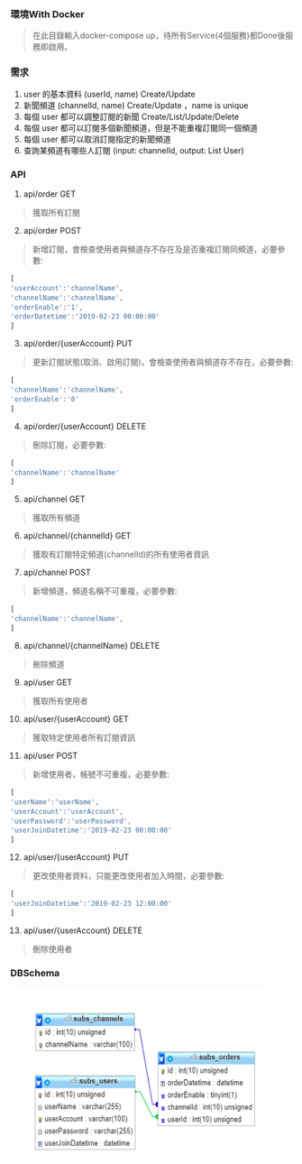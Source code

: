 ### 環境With Docker

> 在此目錄輸入docker-compose up，待所有Service(4個服務)都Done後服務即啟用。

### 需求
 1) user 的基本資料 (userId, name) Create/Update
 2) 新聞頻道 (channelId, name) Create/Update ，name is unique
 3) 每個 user 都可以調整訂閱的新聞 Create/List/Update/Delete
 4) 每個 user 都可以訂閱多個新聞頻道，但是不能重複訂閱同一個頻道
 5) 每個 user 都可以取消訂閱指定的新聞頻道
 6) 查詢某頻道有哪些人訂閱 (input: channelId, output: List User)


### API

1) api/order GET
> 獲取所有訂閱

2) api/order POST
> 新增訂閱，會檢查使用者與頻道存不存在及是否重複訂閱同頻道，必要參數:

```javascript
[
'userAccount':'channelName',
'channelName':'channelName',
'orderEnable':'1',
'orderDatetime':'2019-02-23 00:00:00'
]
```
3) api/order/{userAccount} PUT
> 更新訂閱狀態(取消、啟用訂閱)，會檢查使用者與頻道存不存在，必要參數:

```javascript
[
'channelName':'channelName',
'orderEnable':'0'
]
```

4) api/order/{userAccount} DELETE
> 刪除訂閱，必要參數:

```javascript
[
'channelName':'channelName'
]
```

5) api/channel GET
> 獲取所有頻道

6) api/channel/{channelId} GET
> 獲取有訂閱特定頻道(channelId)的所有使用者資訊

7) api/channel POST
> 新增頻道，頻道名稱不可重複，必要參數:

```javascript
[
'channelName':'channelName',
]

```
8) api/channel/{channelName} DELETE
> 刪除頻道

9) api/user GET
> 獲取所有使用者

10) api/user/{userAccount} GET
> 獲取特定使用者所有訂閱資訊

11) api/user POST
> 新增使用者，帳號不可重複，必要參數:

```javascript
[
'userName':'userName',
'userAccount':'userAccount',
'userPassword':'userPassword',
'userJoinDatetime':'2019-02-23 00:00:00'
]

```
12) api/user/{userAccount} PUT
> 更改使用者資料，只能更改使用者加入時間，必要參數:

```javascript
[
'userJoinDatetime':'2019-02-23 12:00:00'
]

```

13) api/user/{userAccount} DELETE
> 刪除使用者

### DBSchema

<img src="DBSchema.png" alt="DBSchema" height="300" width="450">


